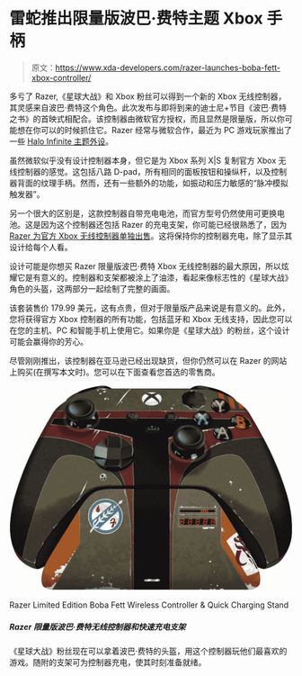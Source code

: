# 雷蛇推出限量版波巴·费特主题 Xbox 手柄

> 原文：<https://www.xda-developers.com/razer-launches-boba-fett-xbox-controller/>

多亏了 Razer,《星球大战》和 Xbox 粉丝可以得到一个新的 Xbox 无线控制器，其灵感来自波巴·费特这个角色。此次发布与即将到来的迪士尼+节目《波巴·费特之书》的首映式相配合。该控制器由微软官方授权，而且显然是限量版，所以你可能想在你可以的时候抓住它。Razer 经常与微软合作，最近为 PC 游戏玩家推出了一些 [Halo Infinite 主题外设](https://www.xda-developers.com/razer-halo-infinite-peripherals-in-game-content/)。

虽然微软似乎没有设计控制器本身，但它是为 Xbox 系列 X|S 复制官方 Xbox 无线控制器的感觉。这包括八路 D-pad，所有相同的面板按钮和操纵杆，以及控制器背面的纹理手柄。然而，还有一些额外的功能，如振动和压力敏感的“脉冲模拟触发器”。

另一个很大的区别是，这款控制器自带充电电池，而官方型号仍然使用可更换电池。这是因为这个控制器还包括 Razer 的充电支架，你可能已经很熟悉了，因为 [Razer 为官方 Xbox 无线控制器单独出售](https://www.amazon.com/Razer-Universal-Quick-Charging-Stand/dp/B09DHFP82V?tag=xda-7j4b42v-20&ascsubtag=UUxdaUeUpU6346&asc_refurl=https%3A%2F%2Fwww.xda-developers.com%2Frazer-launches-boba-fett-xbox-controller%2F&asc_campaign=Short-Term)。这将保持你的控制器充电，除了显示其设计给每个人看。

设计可能是你想买 Razer 限量版波巴·费特 Xbox 无线控制器的最大原因，所以炫耀它是有意义的。控制器和支架都被涂上了油漆，看起来像标志性的《星球大战》角色的头盔，这两部分一起绘制了完整的画面。

该套装售价 179.99 美元，这有点贵，但对于限量版产品来说是有意义的。此外，您将获得官方 Xbox 控制器的所有功能，包括蓝牙和 Xbox 无线支持，因此您可以在您的主机、PC 和智能手机上使用它。如果你是《星球大战》的粉丝，这个设计可能会赢得你的芳心。

尽管刚刚推出，该控制器在亚马逊已经出现缺货，但你仍然可以在 Razer 的网站上购买(在撰写本文时)。您可以在下面查看您首选的零售商。

 <picture>![Star Wars fans can now hold Boba Fett's helmet while playing their favorite games with this controller. The included stand keeps the controller charged so it's always ready.](img/ebcd0b5b8832ad48c34e55fa8d062e79.png)</picture> 

Razer Limited Edition Boba Fett Wireless Controller & Quick Charging Stand

##### Razer 限量版波巴·费特无线控制器和快速充电支架

《星球大战》粉丝现在可以拿着波巴·费特的头盔，用这个控制器玩他们最喜欢的游戏。随附的支架可为控制器充电，使其时刻准备就绪。